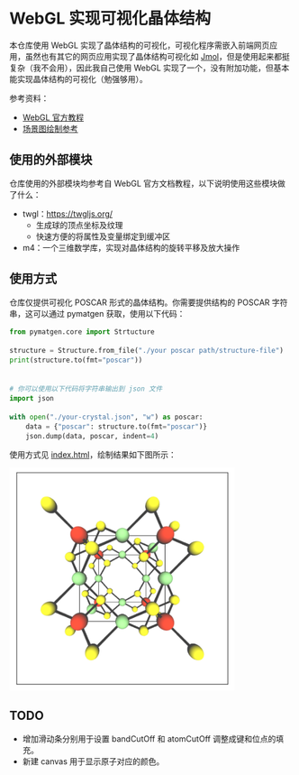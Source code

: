 # WebGL 实现可视化晶体结构
本仓库使用 WebGL 实现了晶体结构的可视化，可视化程序需嵌入前端网页应用，虽然也有其它的网页应用实现了晶体结构可视化如 [Jmol](https://jmol.sourceforge.net/ 'https://jmol.sourceforge.net/')，但是使用起来都挺复杂（我不会用），因此我自己使用 WebGL 实现了一个，没有附加功能，但基本能实现晶体结构的可视化（勉强够用）。

参考资料：
+ [WebGL 官方教程](https://webgl2fundamentals.org/webgl/lessons/zh_cn/webgl-fundamentals.html)
+ [场景图绘制参考](https://webgl2fundamentals.org/webgl/lessons/zh_cn/webgl-scene-graph.html)


## 使用的外部模块
仓库使用的外部模块均参考自 WebGL 官方文档教程，以下说明使用这些模块做了什么：
+ twgl：https://twgljs.org/
    + 生成球的顶点坐标及纹理
    + 快速方便的将属性及变量绑定到缓冲区
+ m4：一个三维数学库，实现对晶体结构的旋转平移及放大操作

## 使用方式
仓库仅提供可视化 POSCAR 形式的晶体结构。你需要提供结构的 POSCAR 字符串，这可以通过 pymatgen 获取，使用以下代码：
```python
from pymatgen.core import Strtucture

structure = Structure.from_file("./your poscar path/structure-file")
print(structure.to(fmt="poscar"))


# 你可以使用以下代码将字符串输出到 json 文件
import json

with open("./your-crystal.json", "w") as poscar:
    data = {"poscar": structure.to(fmt="poscar")}
    json.dump(data, poscar, indent=4)
```
使用方式见 [index.html](./index.html)，绘制结果如下图所示：

<img src="./gen-input/Li3VS4.png" alt="Li3VS4.png" width="400px" hight="400px" justify-content: center>

## TODO
+ 增加滑动条分别用于设置 bandCutOff 和 atomCutOff 调整成键和位点的填充。
+ 新建 canvas 用于显示原子对应的颜色。
